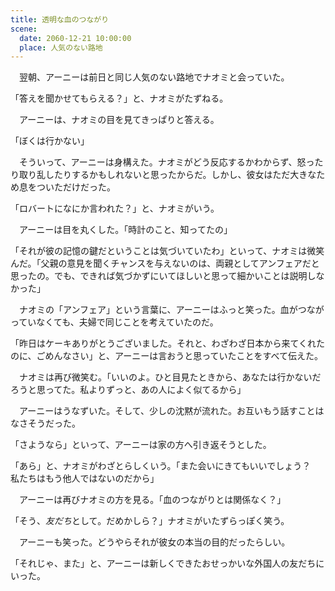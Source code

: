 ```yaml
---
title: 透明な血のつながり
scene:
  date: 2060-12-21 10:00:00
  place: 人気のない路地
---
```


　翌朝、アーニーは前日と同じ人気のない路地でナオミと会っていた。

「答えを聞かせてもらえる？」と、ナオミがたずねる。

　アーニーは、ナオミの目を見てきっぱりと答える。

「ぼくは行かない」

　そういって、アーニーは身構えた。ナオミがどう反応するかわからず、怒ったり取り乱したりするかもしれないと思ったからだ。しかし、彼女はただ大きなため息をついただけだった。

「ロバートになにか言われた？」と、ナオミがいう。

　アーニーは目を丸くした。「時計のこと、知ってたの」

「それが彼の記憶の鍵だということは気づいていたわ」といって、ナオミは微笑んだ。「父親の意見を聞くチャンスを与えないのは、両親としてアンフェアだと思ったの。でも、できれば気づかずにいてほしいと思って細かいことは説明しなかった」

　ナオミの「アンフェア」という言葉に、アーニーはふっと笑った。血がつながっていなくても、夫婦で同じことを考えていたのだ。

「昨日はケーキありがとうございました。それと、わざわざ日本から来てくれたのに、ごめんなさい」と、アーニーは言おうと思っていたことをすべて伝えた。

　ナオミは再び微笑む。「いいのよ。ひと目見たときから、あなたは行かないだろうと思ってた。私よりずっと、あの人によく似てるから」

　アーニーはうなずいた。そして、少しの沈黙が流れた。お互いもう話すことはなさそうだった。

「さようなら」といって、アーニーは家の方へ引き返そうとした。

「あら」と、ナオミがわざとらしくいう。「また会いにきてもいいでしょう？　私たちはもう他人ではないのだから」

　アーニーは再びナオミの方を見る。「血のつながりとは関係なく？」

「そう、*友だち*として。だめかしら？」ナオミがいたずらっぽく笑う。

　アーニーも笑った。どうやらそれが彼女の本当の目的だったらしい。

「それじゃ、また」と、アーニーは新しくできたおせっかいな外国人の友だちにいった。
